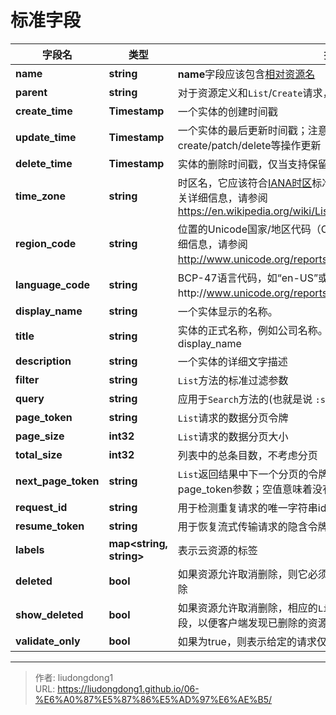 # 标准字段


|        字段名         |           类型            |                                                                                      描述                                                                                      |
| --------------------- | ------------------------- | ------------------------------------------------------------------------------------------------------------------------------------------------------------------------------ |
| **name**              | **string**                | **name**字段应该包含[相对资源名](03-资源命名.md)                                                                                                                               |
| **parent**            | **string**                | 对于资源定义和`List`/`Create`请求，**parent**字段应包含父级[相对资源名](03-资源命名.md)                                                                                        |
| **create\_time**      | **Timestamp**             | 一个实体的创建时间戳                                                                                                                                                           |
| **update\_time**      | **Timestamp**             | 一个实体的最后更新时间戳；注意update_time会被create/patch/delete等操作更新                                                                                                     |
| **delete\_time**      | **Timestamp**             | 实体的删除时间戳，仅当支持保留时。                                                                                                                                             |
| **time\_zone**        | **string**                | 时区名，它应该符合[IANA时区](http://www.iana.org/time-zones)标准，如"America/Los_Angeles"。 有关详细信息，请参阅 https://en.wikipedia.org/wiki/List_of_tz_database_time_zones. |
| **region\_code**      | **string**                | 位置的Unicode国家/地区代码（CLDR），例如“US”和“419”。 有关详细信息，请参阅 http://www.unicode.org/reports/tr35/#unicode_region_subtag。                                        |
| **language\_code**    | **string**                | BCP-47语言代码，如“en-US”或“sr-Latn”。 有关详细信息，请参阅http://www.unicode.org/reports/tr35/#Unicode_locale_identifier。                                                    |
| **display\_name**     | **string**                | 一个实体显示的名称。                                                                                                                                                           |
| **title**             | **string**                | 实体的正式名称，例如公司名称。 它应该被视为正规版本的display\_name                                                                                                             |
| **description**       | **string**                | 一个实体的详细文字描述                                                                                                                                                         |
| **filter**            | **string**                | `List`方法的标准过滤参数                                                                                                                                                       |
| **query**             | **string**                | 应用于`Search`方法的(也就是说 `:search`)**过滤**参数                                                                                                                           |
| **page\_token**       | **string**                | `List`请求的数据分页令牌                                                                                                                                                       |
| **page\_size**        | **int32**                 | `List`请求的数据分页大小                                                                                                                                                       |
| **total\_size**       | **int32**                 | 列表中的总条目数，不考虑分页                                                                                                                                                   |
| **next\_page\_token** | **string**                | `List`返回结果中下一个分页的令牌。它应该在后续请求中传递为page_token参数；空值意味着没有更多数据                                                                               |
| **request\_id**       | **string**                | 用于检测重复请求的唯一字符串id                                                                                                                                                 |
| **resume\_token**     | **string**                | 用于恢复流式传输请求的隐含令牌                                                                                                                                                 |
| **labels**            | **map\<string, string\>** | 表示云资源的标签                                                                                                                                                               |
| **deleted**           | **bool**                  | 如果资源允许取消删除，则它必须有**deleted**字段表示资源是否已被删除                                                                                                            |
| **show\_deleted**     | **bool**                  | 如果资源允许取消删除，相应的`List`方法必须有一个**show_deleted**字段，以便客户端发现已删除的资源。                                                                             |
| **validate_only**     | **bool**                  | 如果为true，则表示给定的请求仅需要被检验，而不是被执行。                                                                                                                       |


---

> 作者: liudongdong1  
> URL: https://liudongdong1.github.io/06-%E6%A0%87%E5%87%86%E5%AD%97%E6%AE%B5/  

